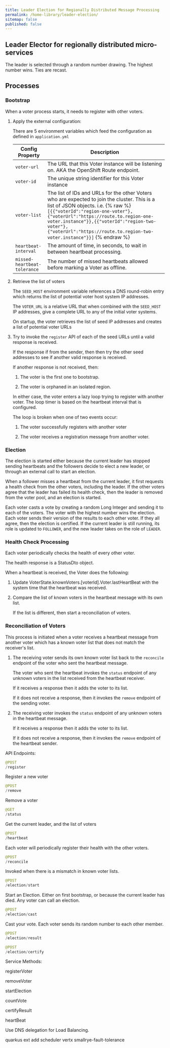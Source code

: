 ```yaml
---
title: Leader Election for Regionally Distributed Message Processing
permalink: /home-library/leader-election/
sitemap: false
published: false
---
```

## Leader Elector for regionally distributed micro-services

The leader is selected through a random number drawing.  The highest number wins.  Ties are recast.

## Processes

### Bootstrap

When a voter process starts, it needs to register with other voters.

1. Apply the external configuration:

   There are 5 environment variables which feed the configuration as defined in `application.yml`

   | Config Property | Description |
   | --- | --- |
   | `voter-url` | The URL that this Voter instance will be listening on.  AKA the OpenShift Route endpoint. |
   | `voter-id` | The unique string identifier for this Voter instance |
   | `voter-list` | The list of IDs and URLs for the other Voters who are expected to join the cluster.  This is a list of JSON objects. i.e. {% raw %}`[{{"voterId":"region-one-voter"},{"voterUrl":"https://route.to.region-one-voter.instance"}},{{"voterId":"region-two-voter"},{"voterUrl":"https://route.to.region-two-voter.instance"}}]` {% endraw %}|
   | `heartbeat-interval` | The amount of time, in seconds, to wait in between heartbeat processing. |
   | `missed-heartbeat-tolerance` | The number of missed heartbeats allowed before marking a Voter as offline. |

1. Retrieve the list of voters

   The `SEED_HOST` environment variable references a DNS round-robin entry which returns the list of potential voter host system IP addresses.

   The `VOTER_URL` is a relative URL that when combined with the `SEED_HOST` IP addresses, give a complete URL to any of the initial voter systems.

   On startup, the voter retrieves the list of seed IP addresses and creates a list of potential voter URLs

1. Try to invoke the `register` API of each of the seed URLs until a valid response is received.

   If the response if from the sender, then then try the other seed addresses to see if another valid response is received.

   If another response is not received, then:

   1. The voter is the first one to bootstrap.

   1. The voter is orphaned in an isolated region.

   In either case, the voter enters a lazy loop trying to register with another voter.  The loop timer is based on the heartbeat interval that is configured.

   The loop is broken when one of two events occur:

   1. The voter successfully registers with another voter

   1. The voter receives a registration message from another voter.

### Election

The election is started either because the current leader has stopped sending heartbeats and the followers decide to elect a new leader, or through an external call to start an election.

When a follower misses a heartbeat from the current leader, it first requests a health check from the other voters, including the leader.  If the other voters agree that the leader has failed its health check, then the leader is removed from the voter pool, and an election is started.

Each voter casts a vote by creating a random Long Integer and sending it to each of the voters.  The voter with the highest number wins the election.  Each voter sends their version of the results to each other voter.  If they all agree, then the election is certified.  If the current leader is still running, its role is updated to `FOLLOWER`, and the new leader takes on the role of `LEADER`.

### Health Check Processing

Each voter periodically checks the health of every other voter.

The health response is a StatusDto object.

When a heartbeat is received, the Voter does the following:

1. Update VoterState.knownVoters.[voterId].Voter.lastHeartBeat with the system time that the heartbeat was received.

1. Compare the list of known voters in the heartbeat message with its own list.

   If the list is different, then start a reconciliation of voters.

### Reconciliation of Voters

This process is initiated when a voter receives a heartbeat message from another voter which has a known voter list that does not match the receiver's list.

1. The receiving voter sends its own known voter list back to the `reconcile` endpoint of the voter who sent the heartbeat message.

   The voter who sent the heartbeat invokes the `status` endpoint of any unknown voters in the list received from the heartbeat receiver.

   If it receives a response then it adds the voter to its list.

   If it does not receive a response, then it invokes the `remove` endpoint of the sending voter.

1. The receiving voter invokes the `status` endpoint of any unknown voters in the heartbeat message.

   If it receives a response then it adds the voter to its list.

   If it does not receive a response, then it invokes the `remove` endpoint of the heartbeat sender.

API Endpoints:

```java
@POST
/register
```

Register a new voter

```java
@POST
/remove
```

Remove a voter

```java
@GET
/status
```

Get the current leader, and the list of voters

```java
@POST
/heartbeat
```

Each voter will periodically register their health with the other voters.

```java
@POST
/reconcile
```

Invoked when there is a mismatch in known voter lists.

```java
@POST
/election/start
```

Start an Election.  Either on first bootstrap, or because the current leader has died.  Any voter can call an election.

```java
@POST
/election/cast
```

Cast your vote.  Each voter sends its random number to each other member.

```java
@POST
/election/result
```

```java
@POST
/election/certify
```

Service Methods:

registerVoter

removeVoter

startElection

countVote

certifyResult

heartBeat

Use DNS delegation for Load Balancing.

quarkus ext add scheduler vertx smallrye-fault-tolerance
